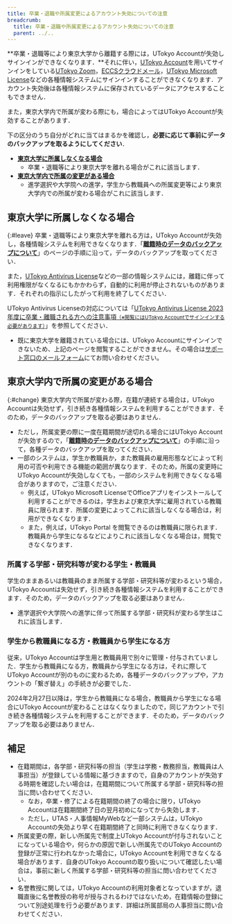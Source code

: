 ```yaml
---
title: 卒業・退職や所属変更によるアカウント失効についての注意
breadcrumb:
  title: 卒業・退職や所属変更によるアカウント失効についての注意
  parent: ../..
---
```


**卒業・退職等により東京大学から離籍する際には，UTokyo Accountが失効しサインインができなくなります．**それに伴い，[UTokyo Account](/utokyo_account/)を用いてサインインをしている[UTokyo Zoom](/zoom/)，[ECCSクラウドメール](/google/)，[UTokyo Microsoft License](/microsoft/)などの各種情報システムにサインインすることができなくなります．アカウント失効後は各種情報システムに保存されているデータにアクセスすることもできません．

また，東京大学内で所属が変わる際にも，場合によってはUTokyo Accountが失効することがあります．

下の区分のうち自分がどれに当てはまるかを確認し，**必要に応じて事前にデータのバックアップを取るようにしてください**．

- **[東京大学に所属しなくなる場合](#leave)**
  - 卒業・退職等により東京大学を離れる場合がこれに該当します．
- **[東京大学内で所属の変更がある場合](#change)**
  - 進学選択や大学院への進学，学生から教職員への所属変更等により東京大学内での所属が変わる場合がこれに該当します．

## 東京大学に所属しなくなる場合
{:#leave}
卒業・退職等により東京大学を離れる方は，UTokyo Accountが失効し，各種情報システムを利用できなくなります．「**[離籍時のデータのバックアップについて](backup)**」のページの手順に沿って，データのバックアップを取ってください．

また，[UTokyo Antivirus License](/antivirus/)などの一部の情報システムには，離籍に伴って利用権限がなくなるにもかかわらず，自動的に利用が停止されないものがあります．それぞれの指示にしたがって利用を終了してください．

UTokyo Antivirus Licenseの対応については「[UTokyo Antivirus License 2023年度に卒業・離職される方への注意事項<small>（※閲覧にはUTokyo Accountでサインインする必要があります）</small>](https://univtokyo.sharepoint.com/:u:/s/antivirus/EWHWpO6rbANMnCDH3xtWQjcBtgwnBZ4G9KgIei0VlVSxtA)」を参照してください．
- 既に東京大学を離籍されている場合には、UTokyo Accountにサインインできないため、上記のページを閲覧することができません。その場合は[サポート窓口のメールフォーム](/support/#email-form)にてお問い合わせください。

## 東京大学内で所属の変更がある場合
{:#change}
東京大学内で所属が変わる際，在籍が連続する場合は，UTokyo Accountは失効せず，引き続き各種情報システムを利用することができます．そのため，データのバックアップを取る必要はありません．
- ただし，所属変更の際に一度在籍期間が途切れる場合にはUTokyo Accountが失効するので，「**[離籍時のデータのバックアップについて](backup)**」の手順に沿って，各種データのバックアップを取ってください．
- 一部のシステムは，学生か教職員か，また教職員の雇用形態などによって利用の可否や利用できる機能の範囲が異なります．そのため，所属の変更時にUTokyo Accountが失効しなくても，一部のシステムを利用できなくなる場合がありますので，ご注意ください．
   - 例えば，UTokyo Microsoft LicenseでOfficeアプリをインストールして利用することができるのは，学生および東京大学に雇用されている教職員に限られます．所属の変更によってこれに該当しなくなる場合は，利用ができなくなります．
   - また，例えば，UTokyo Portal を閲覧できるのは教職員に限られます．教職員から学生になるなどによりこれに該当しなくなる場合は，閲覧できなくなります．

### 所属する学部・研究科等が変わる学生・教職員
学生のままあるいは教職員のまま所属する学部・研究科等が変わるという場合，UTokyo Accountは失効せず，引き続き各種情報システムを利用することができます．そのため，データのバックアップを取る必要はありません．
- 進学選択や大学院への進学に伴って所属する学部・研究科が変わる学生はこれに該当します．

### 学生から教職員になる方・教職員から学生になる方
従来，UTokyo Accountは学生用と教職員用で別々に管理・付与されていました．学生から教職員になる方，教職員から学生になる方は，それに際してUTokyo Accountが別のものに変わるため，各種データのバックアップや，アカウントの「繋ぎ替え」の手続きが必要でした．

2024年2月27日以降は，学生から教職員になる場合，教職員から学生になる場合にUTokyo Accountが変わることはなくなりましたので，同じアカウントで引き続き各種情報システムを利用することができます．そのため，データのバックアップを取る必要はありません．

## 補足
- 在籍期間は，各学部・研究科等の担当（学生は学務・教務担当，教職員は人事担当）が登録している情報に基づきますので，自身のアカウントが失効する時期を確認したい場合は，在籍期間について所属する学部・研究科等の担当に問い合わせてください．
  - なお，卒業・修了による在籍期間の終了の場合に限り，UTokyo Accountは在籍期間終了日の翌月初めになってから失効します．
  - ただし，UTAS・人事情報MyWebなど一部システムは，UTokyo Accountの失効より早く在籍期間終了と同時に利用できなくなります．
- 所属変更の際，新しい所属先で制度上UTokyo Accountが付与されないことになっている場合や，何らかの原因で新しい所属先でのUTokyo Accountの登録が正常に行われなかった場合に，UTokyo Accountを利用できなくなる場合があります．自身のUTokyo Accountの取り扱いについて確認したい場合は，事前に新しく所属する学部・研究科等の担当に問い合わせてください．
- 名誉教授に関しては，UTokyo Accountの利用対象者となっていますが，退職直後に名誉教授の称号が授与されるわけではないため，在籍情報の登録について別途処理を行う必要があります．詳細は所属部局の人事担当に問い合わせてください．
